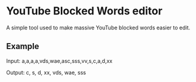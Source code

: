 # YouTube Blocked Words editor
A simple tool used to make massive YouTube blocked words easier to edit. 

## Example
Input:
  a,a,a,a,vds,wae,asc,sss,vv,s,c,a,d,xx

Output:
  c,
  s,
  d,
  xx,
  vds,
  wae,
  sss
